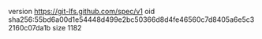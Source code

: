 version https://git-lfs.github.com/spec/v1
oid sha256:55bd6a00d1e54448d499e2bc50366d8d4fe46560c7d8405a6e5c32160c07da1b
size 1182
